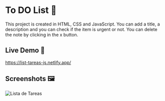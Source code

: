 
# To DO List 📝 

This project is created in HTML, CSS and JavaScript. You can add a title, a description and you can check if the item is urgent or not. You can delete the note by clicking in the x button.

## Live Demo 📱

https://list-tareas-js.netlify.app/

## Screenshots 🖼️

![Lista de Tareas](https://user-images.githubusercontent.com/121981717/225336819-6e042ddf-f64a-4ad5-8ecb-83627c9b8132.png)

